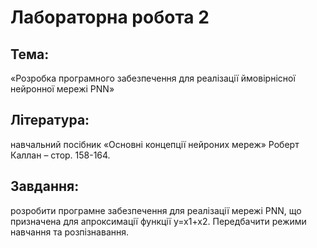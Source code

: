 # Лабораторна робота 2
## Тема:
«Розробка програмного забезпечення для реалізації ймовірнісної нейронної мережі PNN»

## Література: 
навчальний посібник «Основні концепції нейроних мереж» Роберт Каллан – стор. 158-164.


## Завдання: 
розробити програмне забезпечення для реалізації мережі PNN, що призначена для апроксимації функції у=х1+х2. Передбачити режими навчання та розпізнавання.
